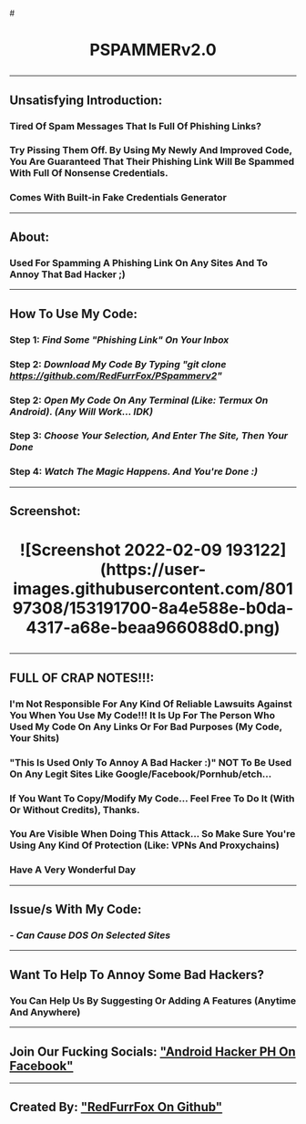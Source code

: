 #<h1 align="center">**PSPAMMERv2.0**

---

## Unsatisfying Introduction:

### Tired Of Spam Messages That Is Full Of Phishing Links?
### Try Pissing Them Off. By Using My Newly And Improved Code, You Are Guaranteed That Their Phishing Link Will Be Spammed With Full Of Nonsense Credentials.
### Comes With Built-in Fake Credentials Generator

---
## About:
### Used For Spamming A Phishing Link On Any Sites And To Annoy That Bad Hacker ;)

---

## How To Use My Code:

### Step 1: _Find Some "Phishing Link" On Your Inbox_
### Step 2: _Download My Code By Typing "git clone https://github.com/RedFurrFox/PSpammerv2"_
### Step 2: _Open My Code On Any Terminal (Like: Termux On Android). (Any Will Work... IDK)_
### Step 3: _Choose Your Selection, And Enter The Site, Then Your Done_
### Step 4: _Watch The Magic Happens. And You're Done :)_

---

## Screenshot:

 <h1 align="center">![Screenshot 2022-02-09 193122](https://user-images.githubusercontent.com/80197308/153191700-8a4e588e-b0da-4317-a68e-beaa966088d0.png)

---

## FULL OF CRAP NOTES!!!:

### I'm Not Responsible For Any Kind Of Reliable Lawsuits Against You When You Use My Code!!! It Is Up For The Person Who Used My Code On Any Links Or For Bad Purposes (My Code, Your Shits)
### "This Is Used Only To Annoy A Bad Hacker :)" NOT To Be Used On Any Legit Sites Like Google/Facebook/Pornhub/etch...
### If You Want To Copy/Modify My Code... Feel Free To Do It (With Or Without Credits), Thanks.
### You Are Visible When Doing This Attack... So Make Sure You're Using Any Kind Of Protection (Like: VPNs And Proxychains)
###
### Have A Very Wonderful Day

---

## Issue/s With My Code:

### _- Can Cause DOS On Selected Sites_

---

## Want To Help To Annoy Some Bad Hackers?

### You Can Help Us By Suggesting Or Adding A Features (Anytime And Anywhere)

---

## Join Our Fucking Socials: ["Android Hacker PH On Facebook"](https://www.facebook.com/groups/1778790372291663)
---
## Created By: ["RedFurrFox On Github"](https://github.com/RedFurrFox)
